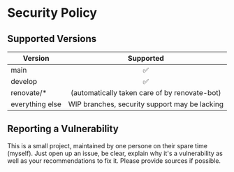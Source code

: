 # Security Policy

## Supported Versions

| Version | Supported |
| ------- | :-------: |
| main | :white_check_mark: |
| develop | :white_check_mark: |
| renovate/* | (automatically taken care of by renovate-bot) |
| everything else | WIP branches, security support may be lacking |

## Reporting a Vulnerability

This is a small project, maintained by one persone on their spare time (myself). Just open up an issue, be clear, explain why it's a vulnerability as well as your recommendations to fix it. Please provide sources if possible.
